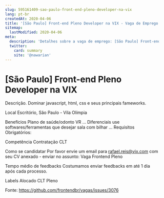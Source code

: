 ```yaml
---
slug: 595161409-sao-paulo-front-end-pleno-developer-na-vix
lang: pt-br
createdAt: 2020-04-06
title: '[São Paulo] Front-end Pleno Developer na VIX - Vaga de Emprego'
sitemap:
  lastModified: 2020-04-06
meta:
  description: 'Detalhes sobre a vaga de emprego: [São Paulo] Front-end Pleno Developer na VIX'
  twitter:
    card: summary
    site: '@nawarian'
---
```


# [São Paulo] Front-end Pleno Developer na VIX

Descrição.
Dominar javascript, html, css e seus principais fameworks.

Local
Escritório, São Paulo - Vila Olímpia

Benefícios
Plano de saúde/odonto
VR
...
Diferenciais
use softwares/ferramentas que desejar
sala com bilhar
...
Requisitos
Obrigatórios:

Competência
Contratação
CLT

Como se candidatar
Por favor envie um email para rafael.reis@vix.com com seu CV anexado - enviar no assunto: Vaga Frontend Pleno

Tempo médio de feedbacks
Costumamos enviar feedbacks em até 1 dia após cada processo.

Labels
Alocado
CLT
Pleno

Fonte: https://github.com/frontendbr/vagas/issues/3076